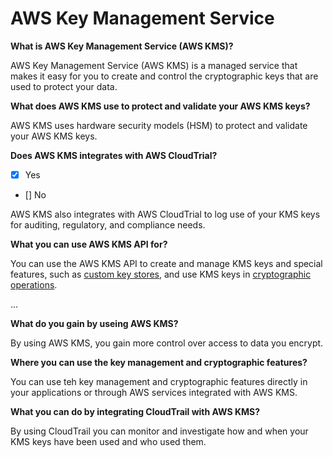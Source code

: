 # AWS Key Management Service

**What is AWS Key Management Service (AWS KMS)?**

AWS Key Management Service (AWS KMS) is a managed service that makes it easy for you to create and control the cryptographic keys that are used to protect your data.

**What does AWS KMS use to protect and validate your AWS KMS keys?**

AWS KMS uses hardware security models (HSM) to protect and validate your AWS KMS keys.

**Does AWS KMS integrates with AWS CloudTrial?**

- [x] Yes
- [] No

AWS KMS also integrates with AWS CloudTrial to log use of your KMS keys for auditing, regulatory, and compliance needs.

**What you can use AWS KMS API for?**

You can use the AWS KMS API to create and manage KMS keys and special features, such as [custom key stores](), and use KMS keys in [cryptographic operations]().

...


**What do you gain by useing AWS KMS?**

By using AWS KMS, you gain more control over access to data you encrypt.

**Where you can use the key management and cryptographic features?**

You can use teh key management and cryptographic features directly in your applications or through AWS services integrated with AWS KMS.

**What you can do by integrating CloudTrail with AWS KMS?**

By using CloudTrail you can monitor and investigate how and when your KMS keys have been used and who used them.

